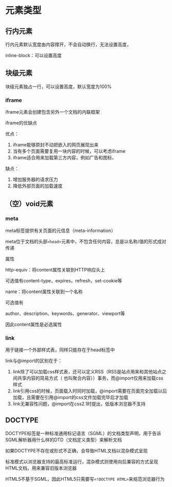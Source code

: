 # 元素类型

## 行内元素

行内元素默认宽度由内容撑开，不会自动换行，无法设置高度，

inline-block：可以设置高度

## 块级元素

块级元素独占一行，可以设置高度，默认宽度为100%

### iframe

iframe元素会创建包含另外一个文档的内联框架

iframe的优缺点

优点：

1. iframe能够原封不动把嵌入的网页展现出来
2. 当有多个页面需要复用一块内容的时候，可以考虑iframe
3. iframe适合用来加载第三方内容，例如广告和图标、

缺点：

1. 增加服务器的请求压力
2. 降低外部页面的加载速度

## （空）void元素

### meta

meta标签提供有关页面的元信息（meta-information）

meta位于文档的头部`<head>`元素中，不包含任何内容，总是以名称/值的形式成对传递

属性

http-equiv：将content属性关联到HTTP响应头上

可选值有content-type，expires，refresh，set-cookie等

name：将content属性关联到一个名称

可选值有

author、description、keywords、generator、viewport等

因此content属性是必选属性

### link

用于链接一个外部样式表，同样只能存在于head标签中

link与@import的区别在于：

1. link除了可以加载css样式表，还可以定义RSS（RSS是站点用来和其他站点之间共享内容的简易方式（ 也叫聚合内容））事务，而@import仅用来加载css样式
2. link引用css的时候，页面载入时同时加载，@import需要在页面完全加载以后加载，且需要在引用@import的css文件加载完毕后才加载
3. link无兼容性问题，@import在css2.1时提出，低版本浏览器不支持

## DOCTYPE

DOCTYPE标签是一种标准通用标记语言（SGML）的文档类型声明，用于告诉SGML解析器用什么样的DTD（文档定义类型）来解析文档

如果DOCTYPE不存在或形式不正确，会导致HTML文档以混杂模式呈现

标准模式以浏览器支持的最高标准运行，混杂模式则使用向后兼容的方式呈现HTML文档，用来兼容旧版本浏览器

HTML5不基于SGML，因此HTML5只需要写`<!DOCTYPE HTML>`来规范浏览器行为